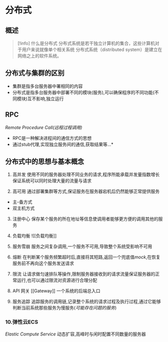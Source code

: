 # 分布式
## 概述
> [!info] 什么是分布式
> 分布式系统是若干独立计算机的集合，这些计算机对于用户来说就像单个相关系统
> 分布式系统（distributed system）是建立在网络之上的软件系统。

## 分布式与集群的区别
 * 集群是指多台服务器中署相同的内容
 * 分布式是指多台服务器中部署不同的模块(服务),可以确保程序的不同功能(不同模块)互不影响,独立运行

## RPC 
 *Remote Procedure Call(远程过程调用)*
 * RPC是一种解决进程间的通信方式的思想
 * 通过stub代理,实现独立服务间的通信,获取结果等...*

## 分布式中的思想与基本概念
1. 高并发
 使用不同的服务器处理不同业务的请求,程序所能承载并发量指数增长
 保证系统可以同时处理大量的流量与请求
 
 2. 高可用
通过部署集群等方式,保证服务在服务器宕机后仍然能够正常提供服务
* 主-备方式 
* 双主机方式

 3. 注册中心
保存某个服务的所在地址等信息使调用者能够更方便的调用其他的服务

4. 负载均衡
![[负载均衡]]

5. 服务雪崩
 服务之间复杂调用,一个服务不可用,导致整个系统受影响不可用

6. 熔断
在判断某个服务频繁超时后,直接将其短路,返回一个兜底值*mock*,在恢复服务前不再向这个服务发送请求

 7. 限流
 让请求做匀速排队等操作,限制服务器接收到的请求流量保证服务器的正常运行,也可以通过限流对资源进行合理分配

8. API 网关
[[Gateway]]  一个系统的后端总入口
9. 服务追踪
追踪服务的调用链,记录整个系统的请求过程及执行过程,通过它能够判断当前系统那些服务为慢服务(*可能存在问题的服务*)

### 10.弹性云ECS
 *Elastic Compute Service*
 动态扩容,高峰时与闲时配置不同数量的服务器